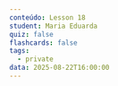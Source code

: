 ```yaml
---
conteúdo: Lesson 18
student: Maria Eduarda
quiz: false
flashcards: false
tags:
  - private
data: 2025-08-22T16:00:00
---
```

